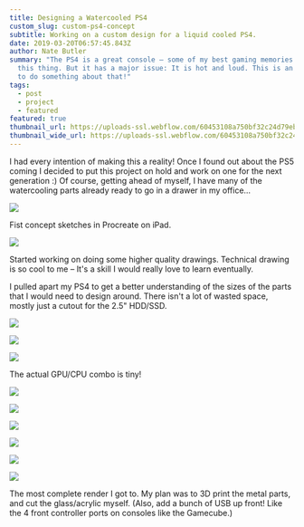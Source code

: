 ```yaml
---
title: Designing a Watercooled PS4
custom_slug: custom-ps4-concept
subtitle: Working on a custom design for a liquid cooled PS4.
date: 2019-03-20T06:57:45.843Z
author: Nate Butler
summary: "The PS4 is a great console – some of my best gaming memories come from
  this thing. But it has a major issue: It is hot and loud. This is an attempt
  to do something about that!"
tags:
  - post
  - project
  - featured
featured: true
thumbnail_url: https://uploads-ssl.webflow.com/60453108a750bf32c24d79eb/604595933ae2c8a437fd5a7b_D2C46A7UkAAkizd.jpeg
thumbnail_wide_url: https://uploads-ssl.webflow.com/60453108a750bf32c24d79eb/604595933ae2c8a437fd5a7b_D2C46A7UkAAkizd.jpeg
---
```


I had every intention of making this a reality! Once I found out about the PS5 coming I decided to put this project on hold and work on one for the next generation :) Of course, getting ahead of myself, I have many of the watercooling parts already ready to go in a drawer in my office...

![](https://uploads-ssl.webflow.com/60453108a750bf32c24d79eb/604bccb165053b140d981d98_IMG_0203.png)

Fist concept sketches in Procreate on iPad.

![](https://uploads-ssl.webflow.com/60453108a750bf32c24d79eb/604bcccca78c76365a54648a_IMG_0204.png)

Started working on doing some higher quality drawings. Technical drawing is so cool to me – It's a skill I would really love to learn eventually.

I pulled apart my PS4 to get a better understanding of the sizes of the parts that I would need to design around. There isn't a lot of wasted space, mostly just a cutout for the 2.5" HDD/SSD.

![](https://uploads-ssl.webflow.com/60453108a750bf32c24d79eb/604bccf79e56a08debafb165_IMG_1140.jpeg)

![](https://uploads-ssl.webflow.com/60453108a750bf32c24d79eb/604bcd0784cbd6084eac0101_IMG_1143.jpeg)

![](https://uploads-ssl.webflow.com/60453108a750bf32c24d79eb/604bcd15d2261f40108f8640_IMG_1146.jpeg)

The actual GPU/CPU combo is tiny!

![](https://uploads-ssl.webflow.com/60453108a750bf32c24d79eb/604bd074aeff3eed177ee3f4_Screen%20Shot%202021-03-12%20at%2012.34.29%20PM.png)

![](https://uploads-ssl.webflow.com/60453108a750bf32c24d79eb/604bd08cc4c38455ed7606cd_Custom%20PS4%20Scrap.png)

![](https://uploads-ssl.webflow.com/60453108a750bf32c24d79eb/604bd09acc008303441c40ec_Screen%20Shot%202019-12-22%20at%206.55.05%20PM.png)

![](https://uploads-ssl.webflow.com/60453108a750bf32c24d79eb/604bd0afd1987f377f0810c1_Screen%20Shot%202019-12-22%20at%206.55.31%20PM.png)

![](https://uploads-ssl.webflow.com/60453108a750bf32c24d79eb/604bd0bb7a2c85e0187ad29d_Screen%20Shot%202019-12-22%20at%206.55.55%20PM.png)

![](https://uploads-ssl.webflow.com/60453108a750bf32c24d79eb/604595933ae2c8a437fd5a7b_D2C46A7UkAAkizd.jpeg)

The most complete render I got to. My plan was to 3D print the metal parts, and cut the glass/acrylic myself. (Also, add a bunch of USB up front! Like the 4 front controller ports on consoles like the Gamecube.)
